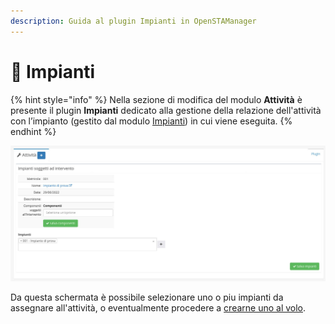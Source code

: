 ```yaml
---
description: Guida al plugin Impianti in OpenSTAManager
---
```


# 📡 Impianti

{% hint style="info" %}
Nella sezione di modifica del modulo **Attività** è presente il plugin **Impianti** dedicato alla gestione della relazione dell'attività con l’impianto (gestito dal modulo [Impianti](../../impianti/)) in cui viene eseguita.
{% endhint %}

![](<../../../../.gitbook/assets/image (6) (1).png>)

Da questa schermata è possibile selezionare uno o piu impianti da assegnare all'attività, o eventualmente procedere a [crearne uno al volo](https://docs.openstamanager.com/modules/attivita/creazione#impianto).
